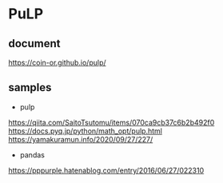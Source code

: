 # PuLP

## document
https://coin-or.github.io/pulp/

## samples

* pulp

 https://qiita.com/SaitoTsutomu/items/070ca9cb37c6b2b492f0
 https://docs.pyq.jp/python/math_opt/pulp.html
 https://yamakuramun.info/2020/09/27/227/

* pandas

 https://pppurple.hatenablog.com/entry/2016/06/27/022310
